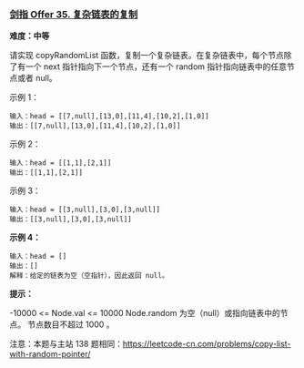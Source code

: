 ### [剑指 Offer 35. 复杂链表的复制](https://leetcode-cn.com/problems/fu-za-lian-biao-de-fu-zhi-lcof/)

**难度：中等**

请实现 copyRandomList 函数，复制一个复杂链表。在复杂链表中，每个节点除了有一个 next 指针指向下一个节点，还有一个 random 指针指向链表中的任意节点或者 null。

示例 1：


```
输入：head = [[7,null],[13,0],[11,4],[10,2],[1,0]]
输出：[[7,null],[13,0],[11,4],[10,2],[1,0]]
```
示例 2：


```
输入：head = [[1,1],[2,1]]
输出：[[1,1],[2,1]]
```
示例 3：


```
输入：head = [[3,null],[3,0],[3,null]]
输出：[[3,null],[3,0],[3,null]]
```
**示例 4：**
```
输入：head = []
输出：[]
解释：给定的链表为空（空指针），因此返回 null。
```

**提示：**

-10000 <= Node.val <= 10000
Node.random 为空（null）或指向链表中的节点。
节点数目不超过 1000 。
 

注意：本题与主站 138 题相同：https://leetcode-cn.com/problems/copy-list-with-random-pointer/



